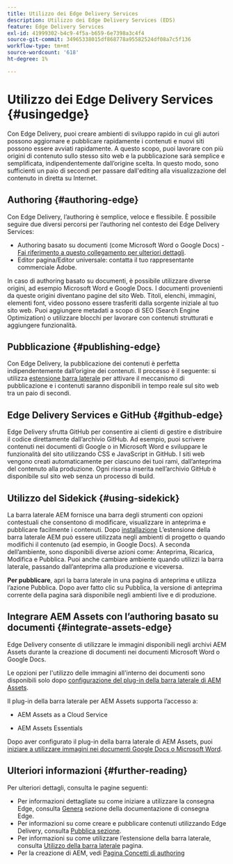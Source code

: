 ```yaml
---
title: Utilizzo dei Edge Delivery Services
description: Utilizzo dei Edge Delivery Services (EDS)
feature: Edge Delivery Services
exl-id: 41999302-b4c9-4f5a-b659-6e7398a3c4f4
source-git-commit: 34965338015df868778a95582524df08a7c5f136
workflow-type: tm+mt
source-wordcount: '618'
ht-degree: 1%

---
```


# Utilizzo dei Edge Delivery Services {#usingedge}

Con Edge Delivery, puoi creare ambienti di sviluppo rapido in cui gli autori possono aggiornare e pubblicare rapidamente i contenuti e nuovi siti possono essere avviati rapidamente. A questo scopo, puoi lavorare con più origini di contenuto sullo stesso sito web e la pubblicazione sarà semplice e semplificata, indipendentemente dall’origine scelta. In questo modo, sono sufficienti un paio di secondi per passare dall&#39;editing alla visualizzazione del contenuto in diretta su Internet.

## Authoring   {#authoring-edge}

Con Edge Delivery, l’authoring è semplice, veloce e flessibile. È possibile seguire due diversi percorsi per l’authoring nel contesto dei Edge Delivery Services:

* Authoring basato su documenti (come Microsoft Word o Google Docs) - [Fai riferimento a questo collegamento per ulteriori dettagli](https://www.hlx.live/docs/authoring).
* Editor pagina/Editor universale: contatta il tuo rappresentante commerciale Adobe.

In caso di authoring basato su documenti, è possibile utilizzare diverse origini, ad esempio Microsoft Word e Google Docs. I documenti provenienti da queste origini diventano pagine del sito Web. Titoli, elenchi, immagini, elementi font, video possono essere trasferiti dalla sorgente iniziale al tuo sito web. Puoi aggiungere metadati a scopo di SEO (Search Engine Optimization) o utilizzare blocchi per lavorare con contenuti strutturati e aggiungere funzionalità.

## Pubblicazione {#publishing-edge}

Con Edge Delivery, la pubblicazione dei contenuti è perfetta indipendentemente dall’origine dei contenuti. Il processo è il seguente: si utilizza [estensione barra laterale](#using-sidekick) per attivare il meccanismo di pubblicazione e i contenuti saranno disponibili in tempo reale sul sito web tra un paio di secondi.

## Edge Delivery Services e GitHub {#github-edge}

Edge Delivery sfrutta GitHub per consentire ai clienti di gestire e distribuire il codice direttamente dall’archivio GitHub. Ad esempio, puoi scrivere contenuti nei documenti di Google o in Microsoft Word e sviluppare le funzionalità del sito utilizzando CSS e JavaScript in GitHub. I siti web vengono creati automaticamente per ciascuno dei tuoi rami, dall’anteprima del contenuto alla produzione. Ogni risorsa inserita nell’archivio GitHub è disponibile sul sito web senza un processo di build.

## Utilizzo del Sidekick {#using-sidekick}

La barra laterale AEM fornisce una barra degli strumenti con opzioni contestuali che consentono di modificare, visualizzare in anteprima e pubblicare facilmente i contenuti. Dopo [installazione](https://www.hlx.live/docs/sidekick-extension) L’estensione della barra laterale AEM può essere utilizzata negli ambienti di progetto o quando modifichi il contenuto (ad esempio, in Google Docs). A seconda dell’ambiente, sono disponibili diverse azioni come: Anteprima, Ricarica, Modifica e Pubblica. Puoi anche cambiare ambiente quando utilizzi la barra laterale, passando dall’anteprima alla produzione e viceversa.

**Per pubblicare**, apri la barra laterale in una pagina di anteprima e utilizza l’azione Pubblica. Dopo aver fatto clic su Pubblica, la versione di anteprima corrente della pagina sarà disponibile negli ambienti live e di produzione.

## Integrare AEM Assets con l’authoring basato su documenti {#integrate-assets-edge}

Edge Delivery consente di utilizzare le immagini disponibili negli archivi AEM Assets durante la creazione di documenti nei documenti Microsoft Word o Google Docs.

Le opzioni per l&#39;utilizzo delle immagini all&#39;interno dei documenti sono disponibili solo dopo [configurazione del plug-in della barra laterale di AEM Assets](https://www.hlx.live/developer/configuring-aem-assets-sidekick-plugin).

Il plug-in della barra laterale per AEM Assets supporta l’accesso a:

* AEM Assets as a Cloud Service

* AEM Assets Essentials

Dopo aver configurato il plug-in della barra laterale di AEM Assets, puoi [iniziare a utilizzare immagini nei documenti Google Docs o Microsoft Word](https://www.hlx.live/docs/aem-assets-sidekick-plugin).

## Ulteriori informazioni {#further-reading}

Per ulteriori dettagli, consulta le pagine seguenti:

* Per informazioni dettagliate su come iniziare a utilizzare la consegna Edge, consulta [Genera](https://www.hlx.live/docs/#build) sezione della documentazione di consegna Edge.
* Per informazioni su come creare e pubblicare contenuti utilizzando Edge Delivery, consulta [Pubblica sezione](https://www.hlx.live/docs/authoring).
* Per informazioni su come utilizzare l’estensione della barra laterale, consulta [Utilizzo della barra laterale](https://www.hlx.live/docs/sidekick) pagina.
* Per la creazione di AEM, vedi [Pagina Concetti di authoring](https://experienceleague.adobe.com/docs/experience-manager-cloud-service/content/sites/authoring/getting-started/concepts.html)
